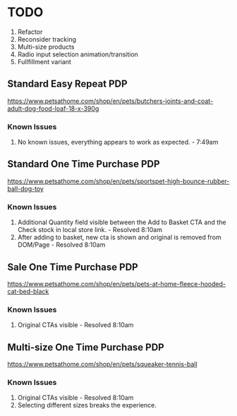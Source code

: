# TODO
1. Refactor
2. Reconsider tracking
3. Multi-size products
4. Radio input selection animation/transition
5. Fullfillment variant


## Standard Easy Repeat PDP
https://www.petsathome.com/shop/en/pets/butchers-joints-and-coat-adult-dog-food-loaf-18-x-390g
### Known Issues
1. No known issues, everything appears to work as expected. - 7:49am

## Standard One Time Purchase PDP
https://www.petsathome.com/shop/en/pets/sportspet-high-bounce-rubber-ball-dog-toy
### Known Issues
1. Additional Quantity field visible between the Add to Basket CTA and the Check stock in local store link. - Resolved 8:10am
2. After adding to basket, new cta is shown and original is removed from DOM/Page - Resolved 8:10am

## Sale One Time Purchase PDP
https://www.petsathome.com/shop/en/pets/pets-at-home-fleece-hooded-cat-bed-black
### Known Issues
1. Original CTAs visible - Resolved 8:10am

## Multi-size One Time Purchase PDP
https://www.petsathome.com/shop/en/pets/squeaker-tennis-ball
### Known Issues
1. Original CTAs visible - Resolved 8:10am
2. Selecting different sizes breaks the experience.